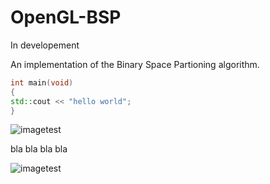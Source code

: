# OpenGL-BSP
In developement

An implementation of the Binary Space Partioning algorithm.
```c++
int main(void)
{
std::cout << "hello world";
}
```
![imagetest](https://user-images.githubusercontent.com/54768823/131760708-68e8ecbf-ec07-4947-9bd2-08aac47d754a.PNG)


bla bla bla bla

![imagetest](https://user-images.githubusercontent.com/54768823/131760758-2ae35322-e16b-4a47-a1e3-3ab7d178e538.PNG)



